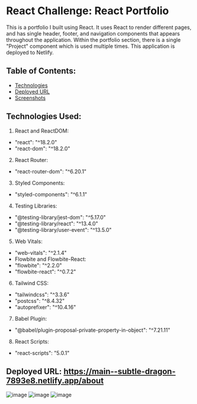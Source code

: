 # React Challenge: React Portfolio
This is a portfolio I built using React. It uses React to render different pages, and has single header, footer, and navigation components that appears throughout the application. Within the portfolio section, there is a single "Project" component which is used multiple times. This application is deployed to Netlify.

## Table of Contents:
- [Technologies](#Technologies)
- [Deployed URL](#Deployed-URL)
- [Screenshots](Screenshots)
  

## Technologies Used: 
1. React and ReactDOM:
-   "react": "^18.2.0"
-   "react-dom": "^18.2.0"

2. React Router:
-   "react-router-dom": "^6.20.1"

3. Styled Components:
-   "styled-components": "^6.1.1"

4. Testing Libraries:
-   "@testing-library/jest-dom": "^5.17.0"
- "@testing-library/react": "^13.4.0"
- "@testing-library/user-event": "^13.5.0"

5. Web Vitals:
-   "web-vitals": "^2.1.4"
-   Flowbite and Flowbite-React:
-   "flowbite": "^2.2.0"
-   "flowbite-react": "^0.7.2"

6. Tailwind CSS:
-   "tailwindcss": "^3.3.6"
-   "postcss": "^8.4.32"
-   "autoprefixer": "^10.4.16"

7. Babel Plugin:
-   "@babel/plugin-proposal-private-property-in-object": "^7.21.11"

8. React Scripts:
-   "react-scripts": "5.0.1"

## Deployed URL: https://main--subtle-dragon-7893e8.netlify.app/about

![image](https://github.com/00shivani/My-React-Portfolio/assets/126500106/135c2255-7a0b-451d-afcf-33c9b9d34484)
![image](https://github.com/00shivani/My-React-Portfolio/assets/126500106/0d30cf20-ef51-4a8e-8947-2648936611c8)
![image](https://github.com/00shivani/My-React-Portfolio/assets/126500106/b6d6720e-93da-4686-a60b-c0133ff8f070)



